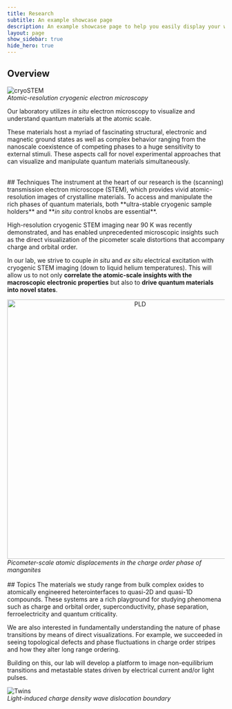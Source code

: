 ```yaml
---
title: Research
subtitle: An example showcase page
description: An example showcase page to help you easily display your work
layout: page
show_sidebar: true
hide_hero: true
---
```


## Overview

![cryoSTEM](../img/cryoSTEM2.png)
<br><em>Atomic-resolution cryogenic electron microscopy</em>

Our laboratory utilizes <em>in situ</em> electron microscopy to visualize and understand quantum materials at the atomic scale.

These materials host a myriad of fascinating structural, electronic and magnetic ground states as well as complex behavior
ranging from the nanoscale coexistence of competing phases to a huge sensitivity to external stimuli.
These aspects call for novel experimental approaches that can visualize and manipulate quantum materials simultaneously.

<br/>
## Techniques
The instrument at the heart of our research is the (scanning) transmission electron microscope (STEM), which
provides vivid atomic-resolution images of crystalline materials. To access and manipulate the rich phases of
quantum materials, both **ultra-stable cryogenic sample holders** and **<em>in situ</em> control knobs are essential**.

High-resolution cryogenic STEM imaging near 90 K was recently demonstrated, and has enabled unprecedented microscopic insights
such as the direct visualization of the picometer scale distortions that accompany charge and orbital order.

In our lab, we strive to couple <em>in situ</em> and <em>ex situ</em> electrical excitation with cryogenic STEM imaging (down to liquid helium
temperatures). This will allow us to not only **correlate the atomic-scale insights
with the macroscopic electronic properties** but also to **drive quantum materials into novel states**.
<center>
<img src="../img/PLD.png" alt="PLD"  align ="left" width="600"/>
</center>
<br><em>Picometer-scale atomic displacements in the charge order phase of manganites</em>


<br/>
<br/>
## Topics
The materials we study range from bulk complex oxides to atomically engineered heterointerfaces to quasi-2D
and quasi-1D compounds. These systems are a rich playground for studying phenomena such as charge and orbital order,
superconductivity, phase separation, ferroelectricity and quantum criticality.

We are also interested in fundamentally understanding the nature of phase transitions by means of direct visualizations.
For example, we succeeded in seeing topological defects and phase fluctuations in charge order stripes and how they
alter long range ordering. 

Building on this, our lab will develop a platform to image non-equilibrium transitions and metastable
states driven by electrical current and/or light pulses.

![Twins](../img/Twins.png)
<br><em>Light-induced charge density wave dislocation boundary</em>


